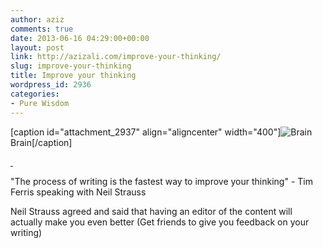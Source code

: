 ```yaml
---
author: aziz
comments: true
date: 2013-06-16 04:29:00+00:00
layout: post
link: http://azizali.com/improve-your-thinking/
slug: improve-your-thinking
title: Improve your thinking
wordpress_id: 2936
categories:
- Pure Wisdom
---
```




[caption id="attachment_2937" align="aligncenter" width="400"]![Brain](http://azizali.com/wp-content/uploads/2013/06/brain-11.jpg) Brain[/caption]

[ ](http://static.ddmcdn.com/gif/brain-1.jpg)

"The process of writing is the fastest way to improve your thinking" - Tim Ferris speaking with Neil Strauss

Neil Strauss agreed and said that having an editor of the content will actually make you even better (Get friends to give you feedback on your writing)
